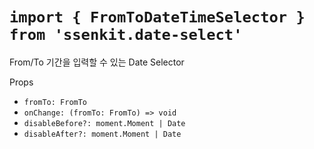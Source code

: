 # `import { FromToDateTimeSelector } from 'ssenkit.date-select'`

From/To 기간을 입력할 수 있는 Date Selector

Props
- `fromTo: FromTo`
- `onChange: (fromTo: FromTo) => void`
- `disableBefore?: moment.Moment | Date`
- `disableAfter?: moment.Moment | Date`